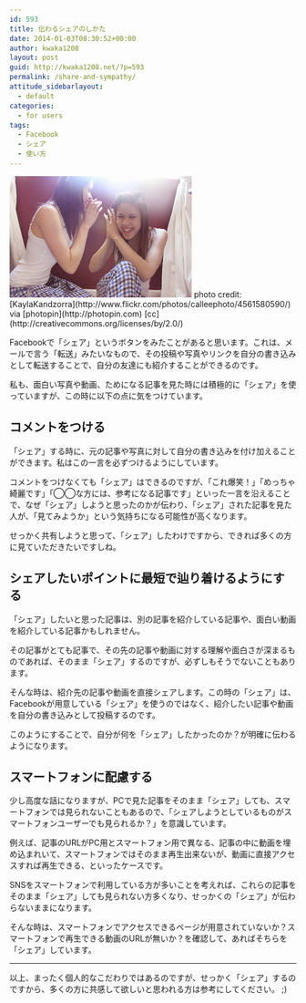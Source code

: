 ```yaml
---
id: 593
title: 伝わるシェアのしかた
date: 2014-01-03T08:30:52+00:00
author: kwaka1208
layout: post
guid: http://kwaka1208.net/?p=593
permalink: /share-and-sympathy/
attitude_sidebarlayout:
  - default
categories:
  - for users
tags:
  - Facebook
  - シェア
  - 使い方
---
```

<img src="/assets/images/2014/01/small__4561580590.jpg" alt="伝える" width="320" height="213" class="alignnone size-full wp-image-1012" />
photo credit: [KaylaKandzorra](http://www.flickr.com/photos/calleephoto/4561580590/) via [photopin](http://photopin.com) [cc](http://creativecommons.org/licenses/by/2.0/)

Facebookで「シェア」というボタンをみたことがあると思います。これは、メールで言う「転送」みたいなもので、その投稿や写真やリンクを自分の書き込みとして転送することで、自分の友達にも紹介することができるのです。

私も、面白い写真や動画、ためになる記事を見た時には積極的に「シェア」を使っていますが、この時に以下の点に気をつけています。
## コメントをつける
「シェア」する時に、元の記事や写真に対して自分の書き込みを付け加えることができます。私はこの一言を必ずつけるようにしています。

コメントをつけなくても「シェア」はできるのですが、「これ爆笑！」「めっちゃ綺麗です」「◯◯な方には、参考になる記事です」といった一言を沿えることで、なぜ「シェア」しようと思ったのかが伝わり、「シェア」された記事を見た人が、「見てみようか」という気持ちになる可能性が高くなります。

せっかく共有しようと思って、「シェア」したわけですから、できれば多くの方に見ていただきたいですしね。
## シェアしたいポイントに最短で辿り着けるようにする
「シェア」したいと思った記事は、別の記事を紹介している記事や、面白い動画を紹介している記事かもしれません。

その記事がとても記事で、その先の記事や動画に対する理解や面白さが深まるものであれば、そのまま「シェア」するのですが、必ずしもそうでないこともあります。

そんな時は、紹介先の記事や動画を直接シェアします。この時の「シェア」は、Facebookが用意している「シェア」を使うのではなく、紹介したい記事や動画を自分の書き込みとして投稿するのです。

このようにすることで、自分が何を「シェア」したかったのか？が明確に伝わるようになります。
## スマートフォンに配慮する
少し高度な話になりますが、PCで見た記事をそのまま「シェア」しても、スマートフォンでは見られないこともあるので、「シェアしようとしているものがスマートフォンユーザーでも見られるか？」を意識しています。

例えば、記事のURLがPC用とスマートフォン用で異なる、記事の中に動画を埋め込まれいて、スマートフォンではそのまま再生出来ないが、動画に直接アクセスすれば再生できる、といったケースです。

SNSをスマートフォンで利用している方が多いことを考えれば、これらの記事をそのまま「シェア」しても見られない方多くなり、せっかくの「シェア」が伝わらないままになります。

そんな時は、スマートフォンでアクセスできるページが用意されていないか？スマートフォンで再生できる動画のURLが無いか？を確認して、あればそちらを「シェア」しています。
<hr>
以上、まったく個人的なこだわりではあるのですが、せっかく「シェア」するのですから、多くの方に共感して欲しいと思われる方は参考にしてください。 ;)